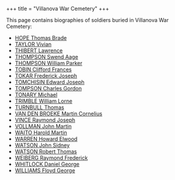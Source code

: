 +++
title = "Villanova War Cemetery"
+++

This page contains biographies of soldiers buried in Villanova War Cemetery:

- [HOPE Thomas Brade](/research/brade_hope/)
- [TAYLOR Vivian](/en/cemeteries/soldiers/TAYLOR_Vivian/)
- [THIBERT Lawrence](/en/cemeteries/soldiers/THIBERT_Lawrence/)
- [THOMPSON Swend Aage](/en/cemeteries/soldiers/THOMPSON_Svend/)
- [THOMPSON William Parker](/en/cemeteries/soldiers/THOMPSON_WilliamP/)
- [TOBIN Clifford Frances](/en/cemeteries/soldiers/TOBIN_CliffordF/)
- [TOKAR Frederick Joseph](/en/cemeteries/soldiers/TOKAR_Frederick/)
- [TOMCHISIN Edward Joseph](/en/cemeteries/soldiers/TOMCHISIN_EdwardJ/)
- [TOMPSON Charles Gordon](/en/cemeteries/soldiers/TOMPSON_CharlesG/)
- [TONARY Michael](/en/cemeteries/soldiers/TONARY_Michael/)
- [TRIMBLE William Lorne](/en/cemeteries/soldiers/TRIMBLE_William/)
- [TURNBULL Thomas](/en/cemeteries/soldiers/TURNBULL_Thomas/)
- [VAN DEN BROEKE Martin Cornelius](/en/cemeteries/soldiers/VAN_DEN_BROEKE_Martin/)
- [VINCE Raymond Joseph](/en/cemeteries/soldiers/VINCE_Raymond/)
- [VOLLMAN John Martin](/en/cemeteries/soldiers/VOLLMAN_JohnM/)
- [WAITO Harold Martin](/en/cemeteries/soldiers/WAITO_Harold/)
- [WARREN Howard Elwood](/en/cemeteries/soldiers/WAITO_Harold/)
- [WATSON John Sidney](/en/cemeteries/soldiers/WAITO_Harold/)
- [WATSON Robert Thomas](/en/cemeteries/soldiers/WAITO_Harold/)
- [WEIBERG Raymond Frederick](/en/cemeteries/soldiers/WAITO_Harold/)
- [WHITLOCK Daniel George](/en/cemeteries/soldiers/WAITO_Harold/)
- [WILLIAMS Floyd George](/en/cemeteries/soldiers/WAITO_Harold/)

